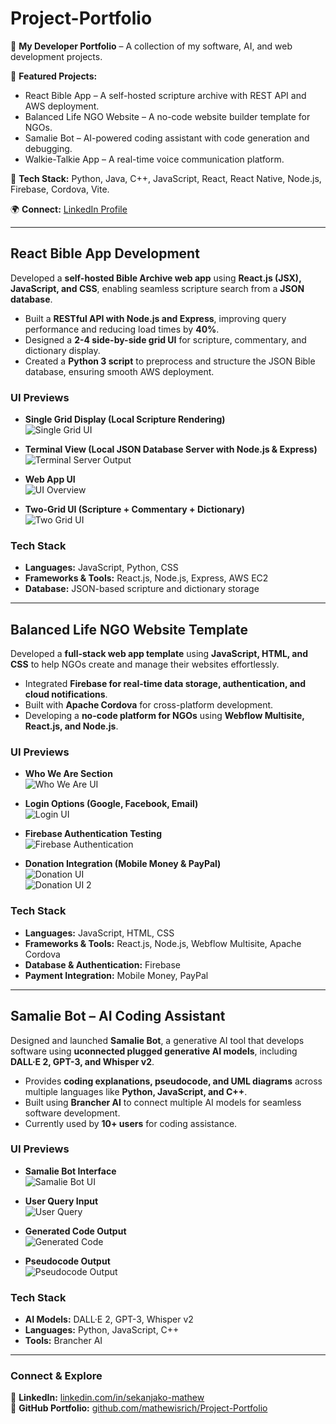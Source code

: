 # Project-Portfolio  

🚀 **My Developer Portfolio** – A collection of my software, AI, and web development projects.  

📌 **Featured Projects:**  
- React Bible App – A self-hosted scripture archive with REST API and AWS deployment.  
- Balanced Life NGO Website – A no-code website builder template for NGOs.  
- Samalie Bot – AI-powered coding assistant with code generation and debugging.  
- Walkie-Talkie App – A real-time voice communication platform.  

🔹 **Tech Stack:** Python, Java, C++, JavaScript, React, React Native, Node.js, Firebase, Cordova, Vite.  

🌍 **Connect:** [LinkedIn Profile](https://linkedin.com/in/sekanjako-mathew)  

---

## **React Bible App Development**  

Developed a **self-hosted Bible Archive web app** using **React.js (JSX), JavaScript, and CSS**, enabling seamless scripture search from a **JSON database**.  
- Built a **RESTful API with Node.js and Express**, improving query performance and reducing load times by **40%**.  
- Designed a **2-4 side-by-side grid UI** for scripture, commentary, and dictionary display.  
- Created a **Python 3 script** to preprocess and structure the JSON Bible database, ensuring smooth AWS deployment.  

### **UI Previews**  
- **Single Grid Display (Local Scripture Rendering)**  
  ![Single Grid UI](https://github.com/mathewisrich/Project-Portfolio/blob/main/Show%20no%20grid.png)  

- **Terminal View (Local JSON Database Server with Node.js & Express)**  
  ![Terminal Server Output](https://github.com/mathewisrich/Project-Portfolio/blob/main/Testing%20for%20local%20databasenusing%20node%3Aexpress.png)  

- **Web App UI**  
  ![UI Overview](https://github.com/mathewisrich/Project-Portfolio/blob/main/Ui%20show.png)  

- **Two-Grid UI (Scripture + Commentary + Dictionary)**  
  ![Two Grid UI](https://github.com/mathewisrich/Project-Portfolio/blob/main/Grid%20show.png)  

### **Tech Stack**  
- **Languages:** JavaScript, Python, CSS  
- **Frameworks & Tools:** React.js, Node.js, Express, AWS EC2  
- **Database:** JSON-based scripture and dictionary storage  

---

## **Balanced Life NGO Website Template**  

Developed a **full-stack web app template** using **JavaScript, HTML, and CSS** to help NGOs create and manage their websites effortlessly.  
- Integrated **Firebase for real-time data storage, authentication, and cloud notifications**.  
- Built with **Apache Cordova** for cross-platform development.  
- Developing a **no-code platform for NGOs** using **Webflow Multisite, React.js, and Node.js**.  

### **UI Previews**  
- **Who We Are Section**  
  ![Who We Are UI](https://github.com/mathewisrich/Project-Portfolio/blob/main/Ui%20sample%20who%20we%20are.png)  

- **Login Options (Google, Facebook, Email)**  
  ![Login UI](https://github.com/mathewisrich/Project-Portfolio/blob/main/login%20using%20google%20and%20emal.png)  

- **Firebase Authentication Testing**  
  ![Firebase Authentication](https://github.com/mathewisrich/Project-Portfolio/blob/main/firebase%20authentication.png)  

- **Donation Integration (Mobile Money & PayPal)**  
  ![Donation UI](https://github.com/mathewisrich/Project-Portfolio/blob/main/donateui.png)  
  ![Donation UI 2](https://github.com/mathewisrich/Project-Portfolio/blob/main/donate%20ui.png)  

### **Tech Stack**  
- **Languages:** JavaScript, HTML, CSS  
- **Frameworks & Tools:** React.js, Node.js, Webflow Multisite, Apache Cordova  
- **Database & Authentication:** Firebase  
- **Payment Integration:** Mobile Money, PayPal  

---

## **Samalie Bot – AI Coding Assistant**  

Designed and launched **Samalie Bot**, a generative AI tool that develops software using **uconnected plugged generative AI models**, including **DALL·E 2, GPT-3, and Whisper v2**.  
- Provides **coding explanations, pseudocode, and UML diagrams** across multiple languages like **Python, JavaScript, and C++**.  
- Built using **Brancher AI** to connect multiple AI models for seamless software development.  
- Currently used by **10+ users** for coding assistance.  

### **UI Previews**  
- **Samalie Bot Interface**  
  ![Samalie Bot UI](https://github.com/mathewisrich/Project-Portfolio/blob/main/Samalie%20tes.png)  

- **User Query Input**  
  ![User Query](https://github.com/mathewisrich/Project-Portfolio/blob/main/samalie%20bot.png)  

- **Generated Code Output**  
  ![Generated Code](https://github.com/mathewisrich/Project-Portfolio/blob/main/samalie%20test.png)  

- **Pseudocode Output**  
  ![Pseudocode Output](https://github.com/mathewisrich/Project-Portfolio/blob/main/samalie%20test%20pusedo.png)  

### **Tech Stack**  
- **AI Models:** DALL·E 2, GPT-3, Whisper v2  
- **Languages:** Python, JavaScript, C++  
- **Tools:** Brancher AI

---

### **Connect & Explore**  
📌 **LinkedIn:** [linkedin.com/in/sekanjako-mathew](https://linkedin.com/in/sekanjako-mathew)  
📌 **GitHub Portfolio:** [github.com/mathewisrich/Project-Portfolio](https://github.com/mathewisrich/Project-Portfolio)  
